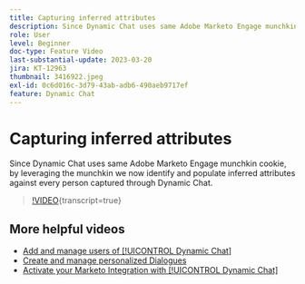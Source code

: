 ```yaml
---
title: Capturing inferred attributes
description: Since Dynamic Chat uses same Adobe Marketo Engage munchkin cookie, by leveraging the munchkin we now identify and populate inferred attributes against every person captured through Dynamic Chat
role: User
level: Beginner
doc-type: Feature Video
last-substantial-update: 2023-03-20
jira: KT-12963
thumbnail: 3416922.jpeg
exl-id: 0c6d016c-3d79-43ab-adb6-490aeb9717ef
feature: Dynamic Chat
---
```

# Capturing inferred attributes

Since Dynamic Chat uses same Adobe Marketo Engage munchkin cookie, by leveraging the munchkin we now identify and populate inferred attributes against every person captured through Dynamic Chat.

>[!VIDEO](https://video.tv.adobe.com/v/3416922/?quality=12&learn=on){transcript=true}

## More helpful videos

* [Add and manage users of [!UICONTROL Dynamic Chat] ](user-management.md)
* [Create and manage personalized Dialogues](dialogue-management.md)
* [Activate your Marketo Integration with [!UICONTROL Dynamic Chat] ](marketo-integration.md)
